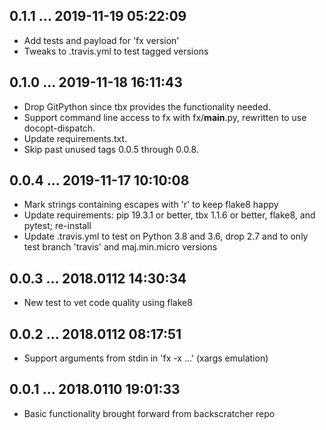 ## 0.1.1 ... 2019-11-19 05:22:09

 * Add tests and payload for 'fx version'
 * Tweaks to .travis.yml to test tagged versions

## 0.1.0 ... 2019-11-18 16:11:43

 * Drop GitPython since tbx provides the functionality needed.
 * Support command line access to fx with fx/__main__.py, rewritten to use
   docopt-dispatch.
 * Update requirements.txt.
 * Skip past unused tags 0.0.5 through 0.0.8.


## 0.0.4 ... 2019-11-17 10:10:08

 * Mark strings containing escapes with 'r' to keep flake8 happy
 * Update requirements: pip 19.3.1 or better, tbx 1.1.6 or better, flake8,
   and pytest; re-install
 * Update .travis.yml to test on Python 3.8 and 3.6, drop 2.7 and to only
   test branch 'travis' and maj.min.micro versions


## 0.0.3 ... 2018.0112 14:30:34

 * New test to vet code quality using flake8


## 0.0.2 ... 2018.0112 08:17:51

 * Support arguments from stdin in 'fx -x ...' (xargs emulation)


## 0.0.1 ... 2018.0110 19:01:33

 * Basic functionality brought forward from backscratcher repo
